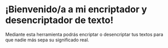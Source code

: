<h1>¡Bienvenido/a a mi encriptador y desencriptador de texto!</h1>
Mediante esta herramienta podrás encriptar o desencriptar tus textos para que nadie más sepa su significado real.
